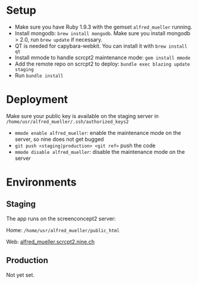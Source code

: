 # Setup

* Make sure you have Ruby 1.9.3 with the gemset `alfred_mueller` running.
* Install mongodb: `brew install mongodb`. Make sure you install mongodb > 2.0, run `brew update` if necessary.
* QT is needed for capybara-webkit. You can install it with `brew install qt`
* Install mmode to handle scrcpt2 maintenance mode: `gem install mmode`
* Add the remote repo on scrcpt2 to deploy: `bundle exec blazing update staging`
* Run `bundle install`

# Deployment

Make sure your public key is available on the staging server in `/home/usr/alfred_mueller/.ssh/authorized_keys2`

* `mmode enable alfred_mueller`: enable the maintenance mode on the server, so nine does not get bugged
* `git push <staging|production> <git ref>` push the code
* `mmode disable alfred_mueller`: disable the maintenance mode on the server

# Environments

## Staging

The app runs on the screenconcept2 server:

Home: `/home/usr/alfred_mueller/public_html`

Web: [alfred_mueller.scrcpt2.nine.ch](http://alfred_mueller.scrcpt2.nine.ch/)

## Production
Not yet set.